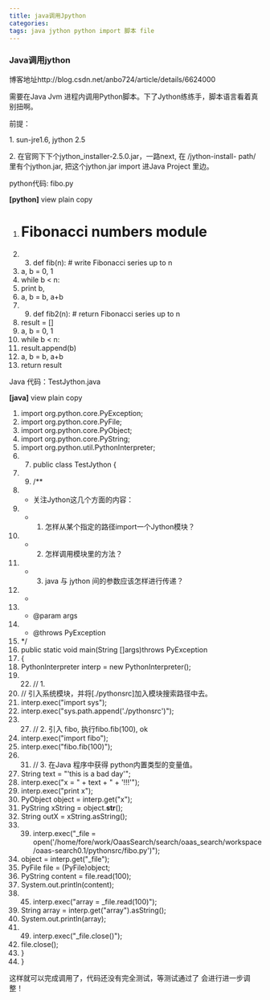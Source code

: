 ```yaml
---
title: java调用Jpython
categories: 
tags: java jython python import 脚本 file
---
```

### Java调用jython

博客地址http://blog.csdn.net/anbo724/article/details/6624000

  

需要在Java Jvm 进程内调用Python脚本。下了Jython练练手，脚本语言看着真别扭啊。

前提：

1\. sun-jre1.6, jython 2.5

2\. 在官网下下个jython_installer-2.5.0.jar，一路next, 在 /jython-install-
path/里有个jython.jar, 把这个jython.jar import 进Java Project 里边。

python代码: fibo.py

**[python]** view plain copy

  1. # Fibonacci numbers module
  2.   3. def fib(n): # write Fibonacci series up to n
  4. a, b = 0, 1
  5. while b < n: 
  6. print b, 
  7. a, b = b, a+b 
  8.   9. def fib2(n): # return Fibonacci series up to n
  10. result = [] 
  11. a, b = 0, 1
  12. while b < n: 
  13. result.append(b) 
  14. a, b = b, a+b 
  15. return result 

  
Java 代码：TestJython.java

**[java]** view plain copy

  1. import org.python.core.PyException; 
  2. import org.python.core.PyFile; 
  3. import org.python.core.PyObject; 
  4. import org.python.core.PyString; 
  5. import org.python.util.PythonInterpreter; 
  6.   7. public class TestJython { 
  8.   9. /**
  10. * 关注Jython这几个方面的内容：
  11. * 1. 怎样从某个指定的路径import一个Jython模块？
  12. * 2. 怎样调用模块里的方法？
  13. * 3. java 与 jython 间的参数应该怎样进行传递？
  14. * 
  15. * @param args
  16. * @throws PyException
  17. */
  18. public static void main(String []args)throws PyException 
  19. { 
  20. PythonInterpreter interp = new PythonInterpreter(); 
  21.   22. // 1. 
  23. // 引入系统模块，并将[./pythonsrc]加入模块搜索路径中去。
  24. interp.exec("import sys"); 
  25. interp.exec("sys.path.append('./pythonsrc')"); 
  26.   27. // 2. 引入 fibo, 执行fibo.fib(100), ok
  28. interp.exec("import fibo"); 
  29. interp.exec("fibo.fib(100)"); 
  30.   31. // 3. 在Java 程序中获得 python内置类型的变量值。
  32. String text = "'this is a bad day'"; 
  33. interp.exec("x = " \+ text + " + '!!!'"); 
  34. interp.exec("print x"); 
  35. PyObject object = interp.get("x"); 
  36. PyString xString = object.__str__(); 
  37. String outX = xString.asString(); 
  38.   39. interp.exec("_file = open('/home/fore/work/OaasSearch/search/oaas_search/workspace/oaas-search0.1/pythonsrc/fibo.py')"); 
  40. object = interp.get("_file"); 
  41. PyFile file = (PyFile)object; 
  42. PyString content = file.read(100); 
  43. System.out.println(content); 
  44.   45. interp.exec("array = _file.read(100)"); 
  46. String array = interp.get("array").asString(); 
  47. System.out.println(array); 
  48.   49. interp.exec("_file.close()"); 
  50. file.close(); 
  51. } 
  52. } 

  
这样就可以完成调用了，代码还没有完全测试，等测试通过了 会进行进一步调整！

  


